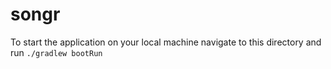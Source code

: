 # songr

To start the application on your local machine navigate to this directory and run `./gradlew bootRun`